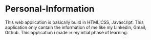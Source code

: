 # Personal-Information
This web application is basically build in HTML,CSS, Javascript.
This application only cantain the information of me like my Linkedin, Gmail, Github.
This application i made in my intial phase of learning.
